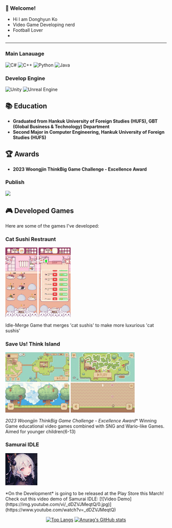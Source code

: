 <!-- info -->
### :wave: Welcome!


<!-- David -->


- Hi I am Donghyun Ko
- Video Game Developing nerd
- Football Lover
- 

------
<!-- Language logo-->
### Main Lanauage
![C#](https://img.shields.io/badge/C%23-239120.svg?style=for-the-badge&logo=c-sharp&logoColor=white)
![C++](https://img.shields.io/badge/C++-00599C.svg?style=for-the-badge&logo=c%2B%2B&logoColor=white)
![Python](https://img.shields.io/badge/Python-3776AB.svg?style=for-the-badge&logo=python&logoColor=white)
![Java](https://img.shields.io/badge/Java-E34F26.svg?style=for-the-badge&logo=java&logoColor=white)

### Develop Engine
![Unity](https://img.shields.io/badge/Unity-100000.svg?style=for-the-badge&logo=unity&logoColor=white)
![Unreal Engine](https://img.shields.io/badge/Unreal%20Engine-313131.svg?style=for-the-badge&logo=unreal-engine&logoColor=white)

## 📚 Education

- **Graduated from Hankuk University of Foreign Studies (HUFS), GBT (Global Business & Technology) Department**
- **Second Major in Computer Engineering, Hankuk University of Foreign Studies (HUFS)**

## 🏆 Awards

- **2023 Woongjin ThinkBig Game Challenge - Excellence Award**
### Publish
<img src="https://img.shields.io/badge/amazon%20aws-%23232F3E.svg?&style=for-the-badge&logo=amazon%20aws&logoColor=white" />

## 🎮 Developed Games

Here are some of the games I've developed:

### Cat Sushi Restraunt
<p float="left">
  <img src="https://github.com/kodh0206/kodh0206/blob/master/KakaoTalk_20240306_234227558_01.jpg" width="100">
  <img src="https://github.com/kodh0206/kodh0206/blob/master/KakaoTalk_20240306_234227558.jpg" width="100">

</p>
Idle-Merge Game that merges 'cat sushis' to make more luxurious 'cat sushis'  

### Save Us! Think Island
<p float="left">
 <img src="https://github.com/kodh0206/kodh0206/blob/master/Think1.jpg" width="200">
<img src="https://github.com/kodh0206/kodh0206/blob/master/Think2.jpg" width="200">
<img src="https://github.com/kodh0206/kodh0206/blob/master/Think3.jpg" width="200">
<img src="https://github.com/kodh0206/kodh0206/blob/master/think4.jpg" width="200">
</p


*2023 Woongjin ThinkBig Game Challenge - Excellence Award** Winning Game
educational video games combined with SNG and Wario-like Games. 
Aimed for younger children(6-13) 

### Samurai IDLE
<p float="left"> <img src="https://github.com/kodh0206/kodh0206/blob/master/Samurai.png" width="100"></p>
*On the  Development* is going to be released at the Play Store this March!
Check out this video demo of Samurai IDLE:
[![Video Demo](https://img.youtube.com/vi/_dDZVJMeqtQ/0.jpg)](https://www.youtube.com/watch?v=_dDZVJMeqtQ)

<div align="center">
  
<!-- most used language -->
[![Top Langs](https://github-readme-stats.vercel.app/api/top-langs/?username=kodh0206&layout=compact)](https://github.com/kodh0206/github-readme-stats) <!-- Github Status --> [![Anurag's GitHub stats](https://github-readme-stats.vercel.app/api?username=kodh0206)](https://github.com/anuraghazra/github-readme-stats)
</div>
